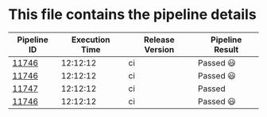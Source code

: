 # This file contains the pipeline details 

| Pipeline ID |   Execution Time        | Release Version |Pipeline Result   |
 |---------|---------------------------| --------------|--------|
|     <a href= "https://gitlab.mayadata.io/litmuschaos/litmus-e2e/pipelines/11746">11746</a>           |  12:12:12           | ci  | Passed :smiley: |
|     <a href= "https://gitlab.mayadata.io/litmuschaos/litmus-e2e/pipelines/11746">11746</a>           |  12:12:12           | ci  | Passed :smiley: |
|     <a href= "https://gitlab.mayadata.io/litmuschaos/litmus-e2e/pipelines/11747">11747</a>           |  12:12:12           | ci  | Passed |
 |    <a href= "https://gitlab.mayadata.io/litmuschaos/litmus-e2e/pipelines/11746">11746</a>   |  12:12:12           |  ci     |Passed :smiley: |
